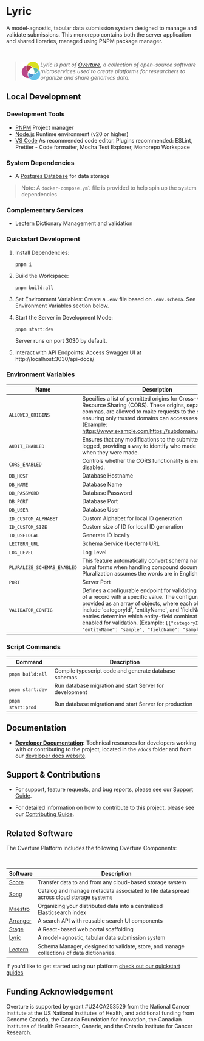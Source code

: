 # Lyric

A model-agnostic, tabular data submission system designed to manage and validate submissions. This monorepo contains both the server application and shared libraries, managed using PNPM package manager.

</br>

> <div>
> <img align="left" src="ov-logo.png" height="50"/>
> </div>
>
> _Lyric is part of [Overture](https://www.overture.bio/), a collection of open-source software microservices used to create platforms for researchers to organize and share genomics data._

## Local Development

### Development Tools

- [PNPM](https://pnpm.io/) Project manager
- [Node.js](https://nodejs.org/en) Runtime environment (v20 or higher)
- [VS Code](https://code.visualstudio.com/) As recommended code editor. Plugins recommended: ESLint, Prettier - Code formatter, Mocha Test Explorer, Monorepo Workspace

### System Dependencies

- A [Postgres Database](https://www.postgresql.org/) for data storage

> Note: A `docker-compose.yml` file is provided to help spin up the system dependencies

### Complementary Services

- [Lectern](https://github.com/overture-stack/lectern) Dictionary Management and validation

### Quickstart Development

1. Install Dependencies:

   ```
   pnpm i
   ```

2. Build the Workspace:

   ```
   pnpm build:all
   ```

3. Set Environment Variables:
   Create a `.env` file based on `.env.schema`. See Environment Variables section below.

4. Start the Server in Development Mode:

   ```
   pnpm start:dev
   ```

   Server runs on port 3030 by default.

5. Interact with API Endpoints:
   Access Swagger UI at http://localhost:3030/api-docs/

### Environment Variables

| Name                        | Description                                                                                                                                                                                                                                                                                                                                                                                                 | Default                                |
| --------------------------- | ----------------------------------------------------------------------------------------------------------------------------------------------------------------------------------------------------------------------------------------------------------------------------------------------------------------------------------------------------------------------------------------------------------- | -------------------------------------- |
| `ALLOWED_ORIGINS`           | Specifies a list of permitted origins for Cross-Origin Resource Sharing (CORS). These origins, separated by commas, are allowed to make requests to the server, ensuring only trusted domains can access resources. (Example: https://www.example.com,https://subdomain.example.com)                                                                                                                        |                                        |
| `AUDIT_ENABLED`             | Ensures that any modifications to the submitted data are logged, providing a way to identify who made changes and when they were made.                                                                                                                                                                                                                                                                      | true                                   |
| `CORS_ENABLED`              | Controls whether the CORS functionality is enabled or disabled.                                                                                                                                                                                                                                                                                                                                             | false                                  |
| `DB_HOST`                   | Database Hostname                                                                                                                                                                                                                                                                                                                                                                                           |                                        |
| `DB_NAME`                   | Database Name                                                                                                                                                                                                                                                                                                                                                                                               |                                        |
| `DB_PASSWORD`               | Database Password                                                                                                                                                                                                                                                                                                                                                                                           |                                        |
| `DB_PORT`                   | Database Port                                                                                                                                                                                                                                                                                                                                                                                               |                                        |
| `DB_USER`                   | Database User                                                                                                                                                                                                                                                                                                                                                                                               |                                        |
| `ID_CUSTOM_ALPHABET`        | Custom Alphabet for local ID generation                                                                                                                                                                                                                                                                                                                                                                     | '0123456789ABCDEFGHIJKLMNOPQRSTUVWXYZ' |
| `ID_CUSTOM_SIZE`            | Custom size of ID for local ID generation                                                                                                                                                                                                                                                                                                                                                                   | 21                                     |
| `ID_USELOCAL`               | Generate ID locally                                                                                                                                                                                                                                                                                                                                                                                         | true                                   |
| `LECTERN_URL`               | Schema Service (Lectern) URL                                                                                                                                                                                                                                                                                                                                                                                |                                        |
| `LOG_LEVEL`                 | Log Level                                                                                                                                                                                                                                                                                                                                                                                                   | 'info'                                 |
| `PLURALIZE_SCHEMAS_ENABLED` | This feature automatically convert schema names to their plural forms when handling compound documents. Pluralization assumes the words are in English                                                                                                                                                                                                                                                      | true                                   |
| `PORT`                      | Server Port                                                                                                                                                                                                                                                                                                                                                                                                 | 3030                                   |
| `VALIDATOR_CONFIG`          | Defines a configurable endpoint for validating the existence of a record with a specific value. The configuration is provided as an array of objects, where each object must include 'categoryId', 'entityName', and 'fieldName'. These entries determine which entity-field combinations are enabled for validation. (Example: `[{"categoryId": "1", "entityName": "sample", "fieldName": "sample_id" }]`) |                                        |

### Script Commands

| Command           | Description                                             |
| ----------------- | ------------------------------------------------------- |
| `pnpm build:all`  | Compile typescript code and generate database schemas   |
| `pnpm start:dev`  | Run database migration and start Server for development |
| `pnpm start:prod` | Run database migration and start Server for production  |

## Documentation

- **[Developer Documentation](https://docs.overture.bio/docs/under-development/lyric/):** Technical resources for developers working with or contributing to the project, located in the `/docs` folder and from our [developer docs website](https://docs.overture.bio/docs/under-development/lyric/).

## Support & Contributions

- For support, feature requests, and bug reports, please see our [Support Guide](https://docs.overture.bio/community/support).

- For detailed information on how to contribute to this project, please see our [Contributing Guide](https://docs.overture.bio/docs/contribution).

## Related Software

The Overture Platform includes the following Overture Components:

</br>

| Software                                                | Description                                                                               |
| ------------------------------------------------------- | ----------------------------------------------------------------------------------------- |
| [Score](https://github.com/overture-stack/score/)       | Transfer data to and from any cloud-based storage system                                  |
| [Song](https://github.com/overture-stack/song/)         | Catalog and manage metadata associated to file data spread across cloud storage systems   |
| [Maestro](https://github.com/overture-stack/maestro/)   | Organizing your distributed data into a centralized Elasticsearch index                   |
| [Arranger](https://github.com/overture-stack/arranger/) | A search API with reusable search UI components                                           |
| [Stage](https://github.com/overture-stack/stage)        | A React-based web portal scaffolding                                                      |
| [Lyric](https://github.com/overture-stack/lyric)        | A model-agnostic, tabular data submission system                                          |
| [Lectern](https://github.com/overture-stack/lectern)    | Schema Manager, designed to validate, store, and manage collections of data dictionaries. |

If you'd like to get started using our platform [check out our quickstart guides](https://docs.overture.bio/guides/getting-started)

## Funding Acknowledgement

Overture is supported by grant #U24CA253529 from the National Cancer Institute at the US National Institutes of Health, and additional funding from Genome Canada, the Canada Foundation for Innovation, the Canadian Institutes of Health Research, Canarie, and the Ontario Institute for Cancer Research.

